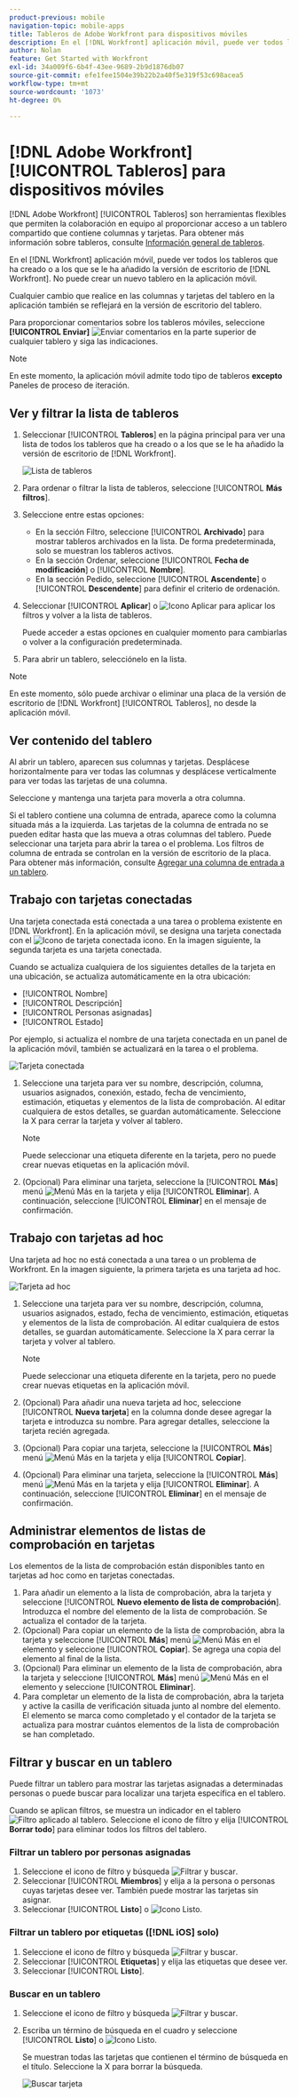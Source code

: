 ```yaml
---
product-previous: mobile
navigation-topic: mobile-apps
title: Tableros de Adobe Workfront para dispositivos móviles
description: En el [!DNL Workfront] aplicación móvil, puede ver todos los tableros que ha creado o a los que se le ha añadido la versión de escritorio de [!DNL Workfront].
author: Nolan
feature: Get Started with Workfront
exl-id: 34a009f6-6b4f-43ee-9689-2b9d1876db07
source-git-commit: efe1fee1504e39b22b2a40f5e319f53c698acea5
workflow-type: tm+mt
source-wordcount: '1073'
ht-degree: 0%

---
```


# [!DNL Adobe Workfront] [!UICONTROL Tableros] para dispositivos móviles

[!DNL Adobe Workfront] [!UICONTROL Tableros] son herramientas flexibles que permiten la colaboración en equipo al proporcionar acceso a un tablero compartido que contiene columnas y tarjetas. Para obtener más información sobre tableros, consulte [Información general de tableros](/help/quicksilver/agile/boards-overview.md).

En el [!DNL Workfront] aplicación móvil, puede ver todos los tableros que ha creado o a los que se le ha añadido la versión de escritorio de [!DNL Workfront]. No puede crear un nuevo tablero en la aplicación móvil.

Cualquier cambio que realice en las columnas y tarjetas del tablero en la aplicación también se reflejará en la versión de escritorio del tablero.

Para proporcionar comentarios sobre los tableros móviles, seleccione **[!UICONTROL Enviar]** ![Enviar comentarios](assets/mobile-send-feedback-icon.png) en la parte superior de cualquier tablero y siga las indicaciones.

>[!NOTE]
>
>En este momento, la aplicación móvil admite todo tipo de tableros **excepto** Paneles de proceso de iteración.

## Ver y filtrar la lista de tableros

1. Seleccionar [!UICONTROL **Tableros**] en la página principal para ver una lista de todos los tableros que ha creado o a los que se le ha añadido la versión de escritorio de [!DNL Workfront].

   ![Lista de tableros](assets/mobile-all-boards-displayed.png)

1. Para ordenar o filtrar la lista de tableros, seleccione [!UICONTROL **Más filtros**].
1. Seleccione entre estas opciones:

   * En la sección Filtro, seleccione [!UICONTROL **Archivado**] para mostrar tableros archivados en la lista. De forma predeterminada, solo se muestran los tableros activos.
   * En la sección Ordenar, seleccione [!UICONTROL **Fecha de modificación**] o [!UICONTROL **Nombre**].
   * En la sección Pedido, seleccione [!UICONTROL **Ascendente**] o [!UICONTROL **Descendente**] para definir el criterio de ordenación.

1. Seleccionar [!UICONTROL **Aplicar**] o ![Icono Aplicar](assets/mobile-apply-icon-checkmark.png) para aplicar los filtros y volver a la lista de tableros.

   Puede acceder a estas opciones en cualquier momento para cambiarlas o volver a la configuración predeterminada.

1. Para abrir un tablero, selecciónelo en la lista.

>[!NOTE]
>
>En este momento, sólo puede archivar o eliminar una placa de la versión de escritorio de [!DNL Workfront] [!UICONTROL Tableros], no desde la aplicación móvil.

## Ver contenido del tablero

Al abrir un tablero, aparecen sus columnas y tarjetas. Desplácese horizontalmente para ver todas las columnas y desplácese verticalmente para ver todas las tarjetas de una columna.

Seleccione y mantenga una tarjeta para moverla a otra columna.

Si el tablero contiene una columna de entrada, aparece como la columna situada más a la izquierda. Las tarjetas de la columna de entrada no se pueden editar hasta que las mueva a otras columnas del tablero. Puede seleccionar una tarjeta para abrir la tarea o el problema. Los filtros de columna de entrada se controlan en la versión de escritorio de la placa. Para obtener más información, consulte [Agregar una columna de entrada a un tablero](/help/quicksilver/agile/use-boards-agile-planning-tools/add-intake-column-to-board.md).

## Trabajo con tarjetas conectadas

Una tarjeta conectada está conectada a una tarea o problema existente en [!DNL Workfront]. En la aplicación móvil, se designa una tarjeta conectada con el ![Icono de tarjeta conectada](assets/mobile-boards-connected-card-icon.png) icono. En la imagen siguiente, la segunda tarjeta es una tarjeta conectada.

Cuando se actualiza cualquiera de los siguientes detalles de la tarjeta en una ubicación, se actualiza automáticamente en la otra ubicación:

* [!UICONTROL Nombre]
* [!UICONTROL Descripción]
* [!UICONTROL Personas asignadas]
* [!UICONTROL Estado]

Por ejemplo, si actualiza el nombre de una tarjeta conectada en un panel de la aplicación móvil, también se actualizará en la tarea o el problema.

![Tarjeta conectada](assets/mobile-types-of-cards.png)

1. Seleccione una tarjeta para ver su nombre, descripción, columna, usuarios asignados, conexión, estado, fecha de vencimiento, estimación, etiquetas y elementos de la lista de comprobación. Al editar cualquiera de estos detalles, se guardan automáticamente. Seleccione la X para cerrar la tarjeta y volver al tablero.

   >[!NOTE]
   >
   >Puede seleccionar una etiqueta diferente en la tarjeta, pero no puede crear nuevas etiquetas en la aplicación móvil.

1. (Opcional) Para eliminar una tarjeta, seleccione la [!UICONTROL **Más**] menú ![Menú Más](assets/more-icon-spectrum.png) en la tarjeta y elija [!UICONTROL **Eliminar**]. A continuación, seleccione [!UICONTROL **Eliminar**] en el mensaje de confirmación.

## Trabajo con tarjetas ad hoc

Una tarjeta ad hoc no está conectada a una tarea o un problema de Workfront. En la imagen siguiente, la primera tarjeta es una tarjeta ad hoc.

![Tarjeta ad hoc](assets/mobile-types-of-cards.png)

1. Seleccione una tarjeta para ver su nombre, descripción, columna, usuarios asignados, estado, fecha de vencimiento, estimación, etiquetas y elementos de la lista de comprobación. Al editar cualquiera de estos detalles, se guardan automáticamente. Seleccione la X para cerrar la tarjeta y volver al tablero.

   >[!NOTE]
   >
   >Puede seleccionar una etiqueta diferente en la tarjeta, pero no puede crear nuevas etiquetas en la aplicación móvil.

1. (Opcional) Para añadir una nueva tarjeta ad hoc, seleccione [!UICONTROL **Nueva tarjeta**] en la columna donde desee agregar la tarjeta e introduzca su nombre. Para agregar detalles, seleccione la tarjeta recién agregada.

1. (Opcional) Para copiar una tarjeta, seleccione la [!UICONTROL **Más**] menú ![Menú Más](assets/more-icon-spectrum.png) en la tarjeta y elija [!UICONTROL **Copiar**].

1. (Opcional) Para eliminar una tarjeta, seleccione la [!UICONTROL **Más**] menú ![Menú Más](assets/more-icon-spectrum.png) en la tarjeta y elija [!UICONTROL **Eliminar**]. A continuación, seleccione [!UICONTROL **Eliminar**] en el mensaje de confirmación.

## Administrar elementos de listas de comprobación en tarjetas

Los elementos de la lista de comprobación están disponibles tanto en tarjetas ad hoc como en tarjetas conectadas.

1. Para añadir un elemento a la lista de comprobación, abra la tarjeta y seleccione [!UICONTROL **Nuevo elemento de lista de comprobación**]. Introduzca el nombre del elemento de la lista de comprobación. Se actualiza el contador de la tarjeta.
1. (Opcional) Para copiar un elemento de la lista de comprobación, abra la tarjeta y seleccione [!UICONTROL **Más**] menú ![Menú Más](assets/more-icon-spectrum.png) en el elemento y seleccione [!UICONTROL **Copiar**]. Se agrega una copia del elemento al final de la lista.
1. (Opcional) Para eliminar un elemento de la lista de comprobación, abra la tarjeta y seleccione [!UICONTROL **Más**] menú ![Menú Más](assets/more-icon-spectrum.png) en el elemento y seleccione [!UICONTROL **Eliminar**].
1. Para completar un elemento de la lista de comprobación, abra la tarjeta y active la casilla de verificación situada junto al nombre del elemento.
El elemento se marca como completado y el contador de la tarjeta se actualiza para mostrar cuántos elementos de la lista de comprobación se han completado.

## Filtrar y buscar en un tablero

Puede filtrar un tablero para mostrar las tarjetas asignadas a determinadas personas o puede buscar para localizar una tarjeta específica en el tablero.

Cuando se aplican filtros, se muestra un indicador en el tablero ![Filtro aplicado al tablero](assets/active-filter-mobile-boards.png). Seleccione el icono de filtro y elija [!UICONTROL **Borrar todo**] para eliminar todos los filtros del tablero.

### Filtrar un tablero por personas asignadas

1. Seleccione el icono de filtro y búsqueda ![Filtrar y buscar](assets/filter-search-icon-mobile-boards.png).
1. Seleccionar [!UICONTROL **Miembros**] y elija a la persona o personas cuyas tarjetas desee ver. También puede mostrar las tarjetas sin asignar.
1. Seleccionar [!UICONTROL **Listo**] o ![Icono Listo](assets/mobile-apply-icon-checkmark.png).

### Filtrar un tablero por etiquetas ([!DNL iOS] solo)

1. Seleccione el icono de filtro y búsqueda ![Filtrar y buscar](assets/filter-search-icon-mobile-boards.png).
1. Seleccionar [!UICONTROL **Etiquetas**] y elija las etiquetas que desee ver.
1. Seleccionar [!UICONTROL **Listo**].

### Buscar en un tablero

1. Seleccione el icono de filtro y búsqueda ![Filtrar y buscar](assets/filter-search-icon-mobile-boards.png).
1. Escriba un término de búsqueda en el cuadro y seleccione [!UICONTROL **Listo**] o ![Icono Listo](assets/mobile-apply-icon-checkmark.png).

   Se muestran todas las tarjetas que contienen el término de búsqueda en el título.
Seleccione la X para borrar la búsqueda.

   ![Buscar tarjeta](assets/mobile-search-for-card.png)
